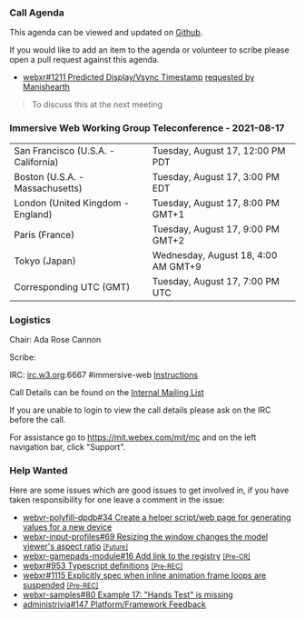 ### Call Agenda

This agenda can be viewed and updated on [Github](https://github.com/immersive-web/administrivia/blob/main/meetings/wg/2021-08-17-Immersive_Web_Working_Group_Teleconference-agenda.md).

If you would like to add an item to the agenda or volunteer to scribe please open a pull request against this agenda.

* [webxr#1211 Predicted Display/Vsync Timestamp](https://github.com/immersive-web/webxr/issues/1211) [requested by Manishearth](https://github.com/immersive-web/webxr/issues/1211#issuecomment-887744821)
> To discuss this at the next meeting

### Immersive Web Working Group Teleconference - 2021-08-17

<table>
<tr><td> San Francisco (U.S.A. - California) <td> Tuesday, August 17, 12:00 PM PDT
<tr><td> Boston (U.S.A. - Massachusetts) <td> Tuesday, August 17, 3:00 PM EDT
<tr><td> London (United Kingdom - England) <td> Tuesday, August 17, 8:00 PM GMT+1
<tr><td> Paris (France) <td> Tuesday, August 17, 9:00 PM GMT+2
<tr><td> Tokyo (Japan) <td> Wednesday, August 18, 4:00 AM GMT+9
<tr><td> Corresponding UTC (GMT) <td> Tuesday, August 17, 7:00 PM UTC
</table>

### Logistics

Chair: Ada Rose Cannon

Scribe:

IRC: [irc.w3.org](http://irc.w3.org/):6667 #immersive-web [Instructions](https://github.com/immersive-web/administrivia/blob/main/IRC.md)

Call Details can be found on the [Internal Mailing List](https://lists.w3.org/Archives/Member/internal-immersive-web/2019Feb/0002.html)

If you are unable to login to view the call details please ask on the IRC before the call.

For assistance go to https://mit.webex.com/mit/mc  and on the left navigation bar, click "Support".

### Help Wanted

Here are some issues which are good issues to get involved in, if you have taken responsibility for one leave a comment in the issue:

- [webvr-polyfill-dpdb#34 Create a helper script/web page for generating values for a new device](https://github.com/immersive-web/webvr-polyfill-dpdb/issues/34)
- [webxr-input-profiles#69 Resizing the window changes the model viewer's aspect ratio](https://github.com/immersive-web/webxr-input-profiles/issues/69) [<small>[Future]</small>](https://api.github.com/repos/immersive-web/webxr-input-profiles/milestones/4)
- [webxr-gamepads-module#16 Add link to the registry](https://github.com/immersive-web/webxr-gamepads-module/issues/16) [<small>[Pre-CR]</small>](https://api.github.com/repos/immersive-web/webxr-gamepads-module/milestones/1)
- [webxr#953 Typescript definitions](https://github.com/immersive-web/webxr/issues/953) [<small>[Pre-REC]</small>](https://api.github.com/repos/immersive-web/webxr/milestones/16)
- [webxr#1115 Explicitly spec when inline animation frame loops are suspended](https://github.com/immersive-web/webxr/issues/1115) [<small>[Pre-REC]</small>](https://api.github.com/repos/immersive-web/webxr/milestones/16)
- [webxr-samples#80 Example 17: "Hands Test" is missing](https://github.com/immersive-web/webxr-samples/issues/80)
- [administrivia#147 Platform/Framework Feedback](https://github.com/immersive-web/administrivia/issues/147)


              
